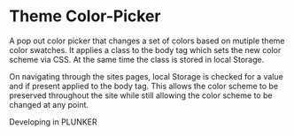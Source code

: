 # Theme Color-Picker
A pop out color picker that changes a set of colors based on mutiple theme color swatches. It applies a class to the body tag which sets the new color scheme via CSS. At the same time the class is stored in local Storage.

On navigating through the sites pages, local Storage is checked for a value and if present applied to the body tag. This allows the color scheme to be preserved throughout the site while still allowing the color scheme to be changed at any point. 

Developing in PLUNKER

[PLUNKER]: <http://plnkr.co/edit/FcUDmZ?p=preview>
